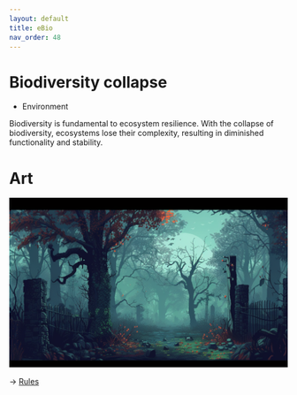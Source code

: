 ```yaml
---
layout: default
title: eBio
nav_order: 48
---
```


# Biodiversity collapse


* Environment

Biodiversity is fundamental to ecosystem resilience. With the collapse of biodiversity, ecosystems lose their complexity, resulting in diminished functionality and stability. 

# Art

![](art/eBio.png)


-> [Rules](rules.md)
